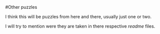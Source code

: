 #Other puzzles

I think this will be puzzles from here and there, usually just one or two.

I will try to mention were they are taken in there respective *readme* files.
